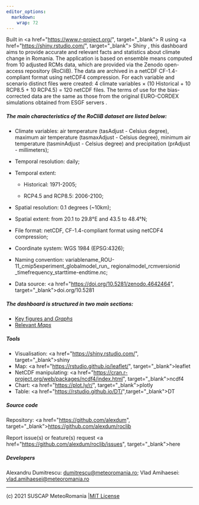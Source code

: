 ```yaml
---
editor_options: 
  markdown: 
    wrap: 72
---
```


Built in \<a href="<https://www.r-project.org/>", target="\_blank"\> R
</a> using \<a href="<https://shiny.rstudio.com/>", target="\_blank"\>
Shiny </a>, this dashboard aims to provide accurate and relevant facts
and statistics about climate change in Romania. The application is based
on ensemble means computed from 10 adjusted RCMs data, which are
provided via the Zenodo open-access repository (RoCliB). The data are
archived in a netCDF CF-1.4-compliant format using netCDF4 compression.
For each variable and scenario distinct files were created: 4 climate
variables × (10 Historical + 10 RCP8.5 + 10 RCP4.5) = 120 netCDF files.
The terms of use for the bias-corrected data are the same as those from
the original EURO-CORDEX simulations obtained from ESGF servers .

##### The main characteristics of the RoCliB dataset are listed below:

-   Climate variables: air temperature (tasAdjust - Celsius degree),
    maximum air temperature (tasmaxAdjust - Celsius degree), minimum air
    temperature (tasminAdjust - Celsius degree) and precipitation
    (prAdjust - millimeters);

-   Temporal resolution: daily;

-   Temporal extent:

    -   Historical: 1971-2005;

    -   RCP4.5 and RCP8.5: 2006-2100;

-   Spatial resolution: 0.1 degrees (\~10km);

-   Spatial extent: from 20.1 to 29.8°E and 43.5 to 48.4°N;

-   File format: netCDF, CF-1.4-compliant format using netCDF4
    compression;

-   Coordinate system: WGS 1984 (EPSG:4326);

-   Naming convention:
    variablename_ROU-11_cmip5experiment_globalmodel_run\_
    regionalmodel_rcmversionid \_timefrequency_starttime-endtime.nc;

-   Data source: \<a href="<https://doi.org/10.5281/zenodo.4642464>",
    target="\_blank"\>doi.org/10.5281</a>

##### The dashboard is structured in two main sections:

-   [Key figures and *Graphs*](#Graphs)
-   [Relevant *Maps*](#maps)

##### Tools

-   Visualisation: \<a href="<https://shiny.rstudio.com/>",
    target="\_blank"\>shiny</a>
-   Map: \<a href="<https://rstudio.github.io/leaflet/>",
    target="\_blank"\>leaflet</a>
-   NetCDF manipulating: \<a
    href="<https://cran.r-project.org/web/packages/ncdf4/index.html>",
    target="\_blank"\>ncdf4</a>
-   Chart: \<a href="<https://plot.ly/r/>", target="\_blank"\>plotly</a>
-   Table: \<a
    href="<https://rstudio.github.io/DT/>",target="\_blank"\>DT</a>

##### Source code

Repository: \<a href="<https://github.com/alexdum>",
target="\_blank"\>https://github.com/alexdum/roclib</a>

Report issue(s) or feature(s) request \<a
href="<https://github.com/alexdum/roclib/issues>",
target="\_blank"\>here</a>

##### Developers

Alexandru Dumitrescu:
[dumitrescu\@meteoromania.ro](mailto:dumitrescu@meteoromania.ro); Vlad
Amihaesei:
[vlad.amihaesei\@meteoromania.ro](mailto:vlad.amihaesei@meteoromania.r)

------------------------------------------------------------------------

(c) 2021 SUSCAP MeteoRomania \|[MIT
    License](https://github.com/alexdum/roclib/blob/master/LICENSE)
